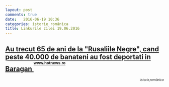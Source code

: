 ```yaml
---
layout: post
comments: true
date:   2016-06-19 10:36
categories: istorie românica
title: Linkurile zilei 19.06.2016
---
```


## [Au trecut 65 de ani de la "Rusaliile Negre", cand peste 40.000 de banateni au fost deportati in Baragan ](http://www.hotnews.ro/stiri-esential-21092287-trecut-65-ani-rusaliile-negre-cand-peste-40-000-banateni-fost-deportati-baragan.htm) <sup><sup><sup>www.hotnews.ro</sup></sup></sup>  
<span style="float: right;" ><sup><sup>_istorie,românica_</sup></sup></span>
<br/>
